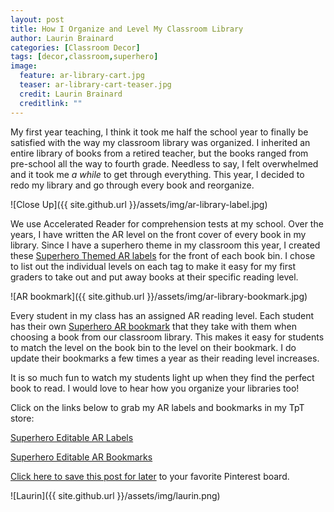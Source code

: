 ```yaml
---
layout: post
title: How I Organize and Level My Classroom Library
author: Laurin Brainard
categories: [Classroom Decor]
tags: [decor,classroom,superhero]
image:
  feature: ar-library-cart.jpg
  teaser: ar-library-cart-teaser.jpg
  credit: Laurin Brainard
  creditlink: ""
---
```

My first year teaching, I think it took me half the school year to finally be satisfied with the way my classroom library was organized. I inherited an entire library of books from a retired teacher, but the books ranged from pre-school all the way to fourth grade. Needless to say, I felt overwhelmed and it took me *a while* to get through everything. This year, I decided to redo my library and go through every book and reorganize. 

![Close Up]({{ site.github.url }}/assets/img/ar-library-label.jpg)

We use Accelerated Reader for comprehension tests at my school. Over the years, I have written the AR level on the front cover of every book in my library. Since I have a superhero theme in my classroom this year, I created these [Superhero Themed AR labels](http://bit.ly/2ERy0ZE) for the front of each book bin. I chose to list out the individual levels on each tag to make it easy for my first graders to take out and put away books at their specific reading level. 

![AR bookmark]({{ site.github.url }}/assets/img/ar-library-bookmark.jpg)

Every student in my class has an assigned AR reading level. Each student has their own [Superhero AR bookmark](http://bit.ly/2FXurAf) that they take with them when choosing a book from our classroom library. This makes it easy for students to match the level on the book bin to the level on their bookmark. I do update their bookmarks a few times a year as their reading level increases. 

It is so much fun to watch my students light up when they find the perfect book to read. I would love to hear how you organize your libraries too! 

Click on the links below to grab my AR labels and bookmarks in my TpT store:

[Superhero Editable AR Labels](http://bit.ly/2ERy0ZE)

[Superhero Editable AR Bookmarks](http://bit.ly/2FXurAf)

[Click here to save this post for later](https://pin.it/w2d4xu4mwgpijv) to your favorite Pinterest board.

![Laurin]({{ site.github.url }}/assets/img/laurin.png)